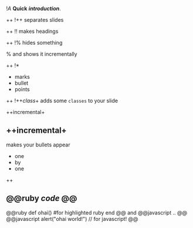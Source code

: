 !_A_ **Quick**
_**introduction**_.

++
!\++
separates slides

++
!!
makes headings

++
!\%
hides something

% and shows it incrementally

++
!*

* marks
* bullet
* points

++
!\++_class_+
adds some `classes` to your slide

++incremental+
## \++incremental+ ##
makes your bullets appear

* one
* by
* one

++
## @@ruby ___code___ @@ ##
@@ruby
  def ohai()
    #for highlighted ruby
  end
@@
and @@javascript .. @@
@@javascript
  alert("ohai world!") // for javascript!
@@
